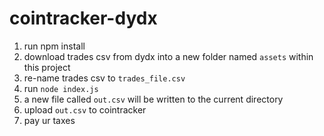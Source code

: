 # cointracker-dydx
1. run npm install
2. download trades csv from dydx into a new folder named `assets` within this project
3. re-name trades csv to `trades_file.csv`
4. run `node index.js`
5. a new file called `out.csv` will be written to the current directory
6. upload `out.csv` to cointracker
7. pay ur taxes
